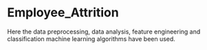 # Employee_Attrition
Here the data preprocessing, data analysis, feature engineering and classification machine learning algorithms have been used.
